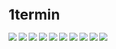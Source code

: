 # 1termin
![](screenshot/login.png)
![](screenshot/maps.png)
![](screenshot/login_or_register.png)
![](screenshot/appointment.png)
![](screenshot/termin_create.png)
![](screenshot/company_appointment.png)
![](screenshot/general.png)
![](screenshot/notification.png)
![](screenshot/payment.png)
![](screenshot/selectColor.png)
